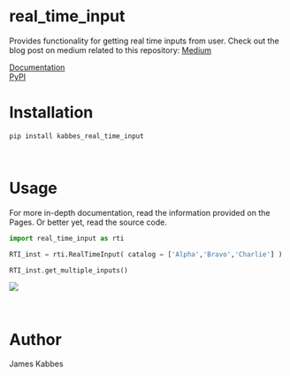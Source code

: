 # real_time_input
Provides functionality for getting real time inputs from user. Check out the blog post on medium related to this repository: [Medium](https://medium.com/@jameskabbes/real-time-input-in-python-e6d6bfc38ddb)
<br> 

[Documentation](https://jameskabbes.github.io/real_time_input)<br>
[PyPI](https://pypi.org/project/kabbes-real-time-input)

# Installation
`pip install kabbes_real_time_input`

<br>

# Usage
For more in-depth documentation, read the information provided on the Pages. Or better yet, read the source code.

```python
import real_time_input as rti
```

```python
RTI_inst = rti.RealTimeInput( catalog = ['Alpha','Bravo','Charlie'] )
```

```python
RTI_inst.get_multiple_inputs()
```

![](static/Python%20Terminal.gif)

<br>

# Author
James Kabbes
